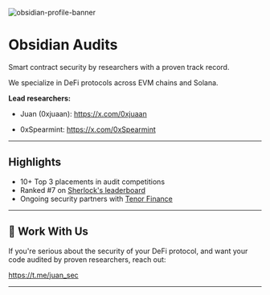 ![obsidian-profile-banner](https://github.com/user-attachments/assets/7915173c-7810-4bfa-a00d-2355c7097597)


# Obsidian Audits

Smart contract security by researchers with a proven track record.

We specialize in DeFi protocols across EVM chains and Solana.

**Lead researchers:**

- Juan (0xjuaan): https://x.com/0xjuaan

- 0xSpearmint: https://x.com/0xSpearmint

---

## Highlights

- 10+ Top 3 placements in audit competitions
- Ranked #7 on [Sherlock's leaderboard](https://audits.sherlock.xyz/leaderboards)
- Ongoing security partners with [Tenor Finance](https://x.com/TenorFinance)

---

## 📩 Work With Us

If you're serious about the security of your DeFi protocol, and want your code audited by proven researchers, reach out:

https://t.me/juan_sec

---
